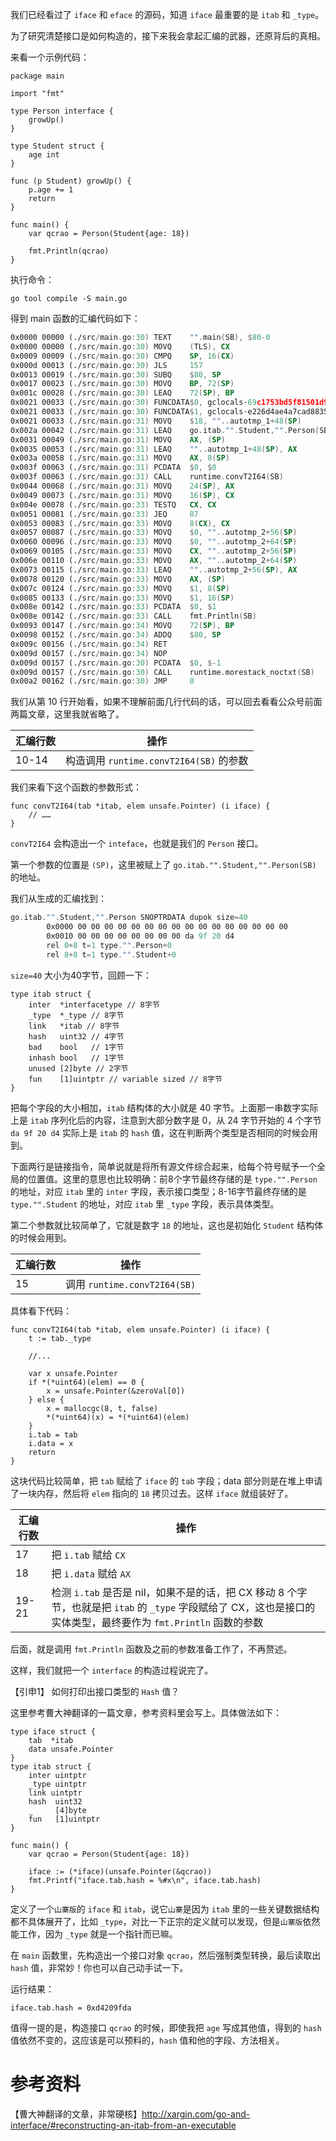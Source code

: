 我们已经看过了 `iface` 和 `eface` 的源码，知道 `iface` 最重要的是 `itab` 和 `_type`。

为了研究清楚接口是如何构造的，接下来我会拿起汇编的武器，还原背后的真相。

来看一个示例代码：

```golang
package main

import "fmt"

type Person interface {
	growUp()
}

type Student struct {
	age int
}

func (p Student) growUp() {
	p.age += 1
	return
}

func main() {
	var qcrao = Person(Student{age: 18})

	fmt.Println(qcrao)
}

```

执行命令：

```shell
go tool compile -S main.go
```

得到 main 函数的汇编代码如下：

```asm
0x0000 00000 (./src/main.go:30) TEXT    "".main(SB), $80-0
0x0000 00000 (./src/main.go:30) MOVQ    (TLS), CX
0x0009 00009 (./src/main.go:30) CMPQ    SP, 16(CX)
0x000d 00013 (./src/main.go:30) JLS     157
0x0013 00019 (./src/main.go:30) SUBQ    $80, SP
0x0017 00023 (./src/main.go:30) MOVQ    BP, 72(SP)
0x001c 00028 (./src/main.go:30) LEAQ    72(SP), BP
0x0021 00033 (./src/main.go:30) FUNCDATA$0, gclocals·69c1753bd5f81501d95132d08af04464(SB)
0x0021 00033 (./src/main.go:30) FUNCDATA$1, gclocals·e226d4ae4a7cad8835311c6a4683c14f(SB)
0x0021 00033 (./src/main.go:31) MOVQ    $18, ""..autotmp_1+48(SP)
0x002a 00042 (./src/main.go:31) LEAQ    go.itab."".Student,"".Person(SB), AX
0x0031 00049 (./src/main.go:31) MOVQ    AX, (SP)
0x0035 00053 (./src/main.go:31) LEAQ    ""..autotmp_1+48(SP), AX
0x003a 00058 (./src/main.go:31) MOVQ    AX, 8(SP)
0x003f 00063 (./src/main.go:31) PCDATA  $0, $0
0x003f 00063 (./src/main.go:31) CALL    runtime.convT2I64(SB)
0x0044 00068 (./src/main.go:31) MOVQ    24(SP), AX
0x0049 00073 (./src/main.go:31) MOVQ    16(SP), CX
0x004e 00078 (./src/main.go:33) TESTQ   CX, CX
0x0051 00081 (./src/main.go:33) JEQ     87
0x0053 00083 (./src/main.go:33) MOVQ    8(CX), CX
0x0057 00087 (./src/main.go:33) MOVQ    $0, ""..autotmp_2+56(SP)
0x0060 00096 (./src/main.go:33) MOVQ    $0, ""..autotmp_2+64(SP)
0x0069 00105 (./src/main.go:33) MOVQ    CX, ""..autotmp_2+56(SP)
0x006e 00110 (./src/main.go:33) MOVQ    AX, ""..autotmp_2+64(SP)
0x0073 00115 (./src/main.go:33) LEAQ    ""..autotmp_2+56(SP), AX
0x0078 00120 (./src/main.go:33) MOVQ    AX, (SP)
0x007c 00124 (./src/main.go:33) MOVQ    $1, 8(SP)
0x0085 00133 (./src/main.go:33) MOVQ    $1, 16(SP)
0x008e 00142 (./src/main.go:33) PCDATA  $0, $1
0x008e 00142 (./src/main.go:33) CALL    fmt.Println(SB)
0x0093 00147 (./src/main.go:34) MOVQ    72(SP), BP
0x0098 00152 (./src/main.go:34) ADDQ    $80, SP
0x009c 00156 (./src/main.go:34) RET
0x009d 00157 (./src/main.go:34) NOP
0x009d 00157 (./src/main.go:30) PCDATA  $0, $-1
0x009d 00157 (./src/main.go:30) CALL    runtime.morestack_noctxt(SB)
0x00a2 00162 (./src/main.go:30) JMP     0
```

我们从第 10 行开始看，如果不理解前面几行代码的话，可以回去看看公众号前面两篇文章，这里我就省略了。

|汇编行数|操作|
|---|---|
|10-14|构造调用 `runtime.convT2I64(SB)` 的参数|

我们来看下这个函数的参数形式：

```golang
func convT2I64(tab *itab, elem unsafe.Pointer) (i iface) {
	// ……
}
```

`convT2I64` 会构造出一个 `inteface`，也就是我们的 `Person` 接口。

第一个参数的位置是 `(SP)`，这里被赋上了 `go.itab."".Student,"".Person(SB)` 的地址。

我们从生成的汇编找到：

```asm
go.itab."".Student,"".Person SNOPTRDATA dupok size=40
        0x0000 00 00 00 00 00 00 00 00 00 00 00 00 00 00 00 00  
        0x0010 00 00 00 00 00 00 00 00 da 9f 20 d4              
        rel 0+8 t=1 type."".Person+0
        rel 8+8 t=1 type."".Student+0
```

`size=40` 大小为40字节，回顾一下：

```golang
type itab struct {
	inter  *interfacetype // 8字节
	_type  *_type // 8字节
	link   *itab // 8字节
	hash   uint32 // 4字节
	bad    bool   // 1字节
	inhash bool   // 1字节
	unused [2]byte // 2字节
	fun    [1]uintptr // variable sized // 8字节
}
```

把每个字段的大小相加，`itab` 结构体的大小就是 40 字节。上面那一串数字实际上是 `itab` 序列化后的内容，注意到大部分数字是 0，从 24 字节开始的 4 个字节 `da 9f 20 d4` 实际上是 `itab` 的 `hash` 值，这在判断两个类型是否相同的时候会用到。

下面两行是链接指令，简单说就是将所有源文件综合起来，给每个符号赋予一个全局的位置值。这里的意思也比较明确：前8个字节最终存储的是 `type."".Person` 的地址，对应 `itab` 里的 `inter` 字段，表示接口类型；8-16字节最终存储的是 `type."".Student` 的地址，对应 `itab` 里 `_type` 字段，表示具体类型。

第二个参数就比较简单了，它就是数字 `18` 的地址，这也是初始化 `Student` 结构体的时候会用到。

|汇编行数|操作|
|---|---|
|15|调用 `runtime.convT2I64(SB)`|

具体看下代码：

```golang
func convT2I64(tab *itab, elem unsafe.Pointer) (i iface) {
	t := tab._type
	
	//...
	
	var x unsafe.Pointer
	if *(*uint64)(elem) == 0 {
		x = unsafe.Pointer(&zeroVal[0])
	} else {
		x = mallocgc(8, t, false)
		*(*uint64)(x) = *(*uint64)(elem)
	}
	i.tab = tab
	i.data = x
	return
}
```

这块代码比较简单，把 `tab` 赋给了 `iface` 的 `tab` 字段；data 部分则是在堆上申请了一块内存，然后将 `elem` 指向的 `18` 拷贝过去。这样 `iface` 就组装好了。

|汇编行数|操作|
|---|---|
|17|把 `i.tab` 赋给 `CX`|
|18|把 `i.data` 赋给 `AX`|
|19-21|检测 `i.tab` 是否是 nil，如果不是的话，把 CX 移动 8 个字节，也就是把 `itab` 的 `_type` 字段赋给了 CX，这也是接口的实体类型，最终要作为 `fmt.Println` 函数的参数|

后面，就是调用 `fmt.Println` 函数及之前的参数准备工作了，不再赘述。

这样，我们就把一个 `interface` 的构造过程说完了。

【引申1】
如何打印出接口类型的 `Hash` 值？

这里参考曹大神翻译的一篇文章，参考资料里会写上。具体做法如下：

```golang
type iface struct {
	tab  *itab
	data unsafe.Pointer
}
type itab struct {
	inter uintptr
	_type uintptr
	link uintptr
	hash  uint32
	_     [4]byte
	fun   [1]uintptr
}

func main() {
	var qcrao = Person(Student{age: 18})

	iface := (*iface)(unsafe.Pointer(&qcrao))
	fmt.Printf("iface.tab.hash = %#x\n", iface.tab.hash)
}
```

定义了一个`山寨版`的 `iface` 和 `itab`，说它`山寨`是因为 `itab` 里的一些关键数据结构都不具体展开了，比如 `_type`，对比一下正宗的定义就可以发现，但是`山寨版`依然能工作，因为 `_type` 就是一个指针而已嘛。

在 `main` 函数里，先构造出一个接口对象 `qcrao`，然后强制类型转换，最后读取出 `hash` 值，非常妙！你也可以自己动手试一下。

运行结果：

```shell
iface.tab.hash = 0xd4209fda
```

值得一提的是，构造接口 `qcrao` 的时候，即使我把 `age` 写成其他值，得到的 `hash` 值依然不变的，这应该是可以预料的，`hash` 值和他的字段、方法相关。

# 参考资料
【曹大神翻译的文章，非常硬核】http://xargin.com/go-and-interface/#reconstructing-an-itab-from-an-executable
